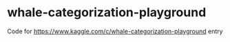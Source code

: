 # whale-categorization-playground
Code for https://www.kaggle.com/c/whale-categorization-playground entry
